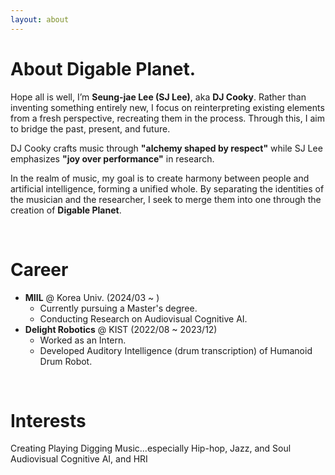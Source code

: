 ```yaml
---
layout: about 
---
```


# About Digable Planet.
Hope all is well, I’m **Seung-jae Lee (SJ Lee)**, aka **DJ Cooky**.
Rather than inventing something entirely new, I focus on reinterpreting existing elements from a fresh perspective, recreating them in the process.
Through this, I aim to bridge the past, present, and future.

DJ Cooky crafts music through **"alchemy shaped by respect"**
while SJ Lee emphasizes **"joy over performance"** in research.

In the realm of music, my goal is to create harmony between people and artificial intelligence, forming a unified whole.
By separating the identities of the musician and the researcher, I seek to merge them into one through the creation of **Digable Planet**.

<br/>

# Career
* **MIIL** @ Korea Univ. (2024/03 ~ )
  * Currently pursuing a Master's degree.
  * Conducting Research on Audiovisual Cognitive AI.
* **Delight Robotics** @ KIST (2022/08 ~ 2023/12)
  * Worked as an Intern.
  * Developed Auditory Intelligence (drum transcription) of Humanoid Drum Robot.
  


<br/>

# Interests
Creating Playing Digging Music...especially Hip-hop, Jazz, and Soul
Audiovisual Cognitive AI, and HRI
